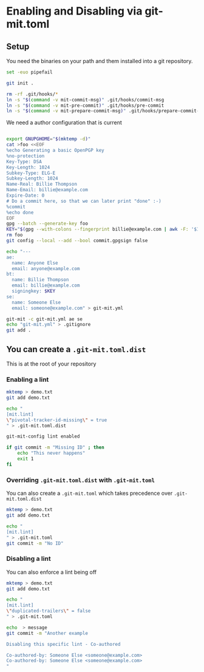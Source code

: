 # Enabling and Disabling via git-mit.toml

## Setup

You need the binaries on your path and them installed into a git
repository.

``` bash
set -euo pipefail

git init .

rm -rf .git/hooks/*
ln -s "$(command -v mit-commit-msg)" .git/hooks/commit-msg
ln -s "$(command -v mit-pre-commit)" .git/hooks/pre-commit
ln -s "$(command -v mit-prepare-commit-msg)" .git/hooks/prepare-commit-msg
```

We need a author configuration that is current

``` bash

export GNUPGHOME="$(mktemp -d)"
cat >foo <<EOF
%echo Generating a basic OpenPGP key
%no-protection
Key-Type: DSA
Key-Length: 1024
Subkey-Type: ELG-E
Subkey-Length: 1024
Name-Real: Billie Thompson
Name-Email: billie@example.com
Expire-Date: 0
# Do a commit here, so that we can later print "done" :-)
%commit
%echo done
EOF
gpg --batch --generate-key foo
KEY="$(gpg --with-colons --fingerprint billie@example.com | awk -F: '$1 == "fpr" {print $10;}' | head -n 1)"
rm foo
git config --local --add --bool commit.gpgsign false

echo "---
ae:
  name: Anyone Else
  email: anyone@example.com
bt:
  name: Billie Thompson
  email: billie@example.com
  signingkey: $KEY
se:
  name: Someone Else
  email: someone@example.com" > git-mit.yml

git-mit -c git-mit.yml ae se
echo "git-mit.yml" > .gitignore
git add .
```


## You can create a `.git-mit.toml.dist`

This is at the root of your repository

### Enabling a lint

``` bash
mktemp > demo.txt
git add demo.txt

echo "
[mit.lint]
\"pivotal-tracker-id-missing\" = true
" > .git-mit.toml.dist

git-mit-config lint enabled

if git commit -m "Missing ID" ; then
    echo "This never happens" 
    exit 1
fi
```

### Overriding `.git-mit.toml.dist` with `.git-mit.toml`

You can also create a `.git-mit.toml` which takes precedence over `.git-mit.toml.dist`

``` bash
mktemp > demo.txt
git add demo.txt

echo "
[mit.lint]
" > .git-mit.toml
git commit -m "No ID"
```

### Disabling a lint

You can also enforce a lint being off

``` bash
mktemp > demo.txt
git add demo.txt

echo "
[mit.lint]
\"duplicated-trailers\" = false
" > .git-mit.toml

echo  > message
git commit -m "Another example

Disabling this specific lint - Co-authored

Co-authored-by: Someone Else <someone@example.com>
Co-authored-by: Someone Else <someone@example.com>
"
```
